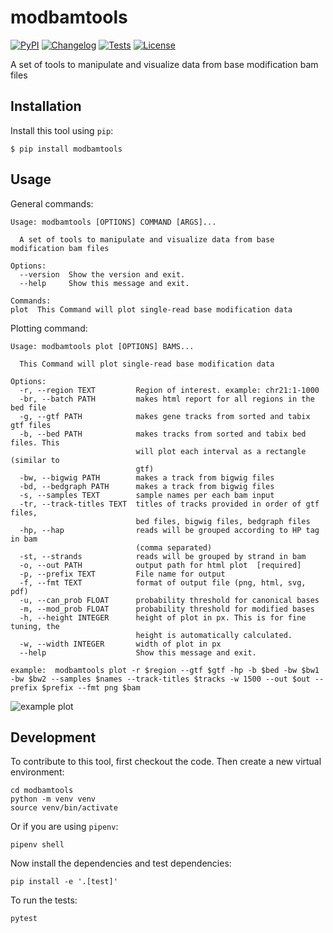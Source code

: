 # modbamtools

[![PyPI](https://img.shields.io/pypi/v/modbamtools.svg)](https://pypi.org/project/modbamtools/)
[![Changelog](https://img.shields.io/github/v/release/rrazaghi/modbamtools?include_prereleases&label=changelog)](https://github.com/rrazaghi/modbamtools/releases)
[![Tests](https://github.com/rrazaghi/modbamtools/workflows/Test/badge.svg)](https://github.com/rrazaghi/modbamtools/actions?query=workflow%3ATest)
[![License](https://img.shields.io/badge/license-Apache%202.0-blue.svg)](https://github.com/rrazaghi/modbamtools/blob/master/LICENSE)

A set of tools to manipulate and visualize data from base modification bam files

## Installation

Install this tool using `pip`:

    $ pip install modbamtools

## Usage

General commands:
```
Usage: modbamtools [OPTIONS] COMMAND [ARGS]...

  A set of tools to manipulate and visualize data from base modification bam files

Options:
  --version  Show the version and exit.
  --help     Show this message and exit.

Commands:
plot  This Command will plot single-read base modification data
```

Plotting command:
```
Usage: modbamtools plot [OPTIONS] BAMS...

  This Command will plot single-read base modification data

Options:
  -r, --region TEXT         Region of interest. example: chr21:1-1000
  -br, --batch PATH         makes html report for all regions in the bed file
  -g, --gtf PATH            makes gene tracks from sorted and tabix gtf files
  -b, --bed PATH            makes tracks from sorted and tabix bed files. This
                            will plot each interval as a rectangle (similar to
                            gtf)
  -bw, --bigwig PATH        makes a track from bigwig files
  -bd, --bedgraph PATH      makes a track from bigwig files
  -s, --samples TEXT        sample names per each bam input
  -tr, --track-titles TEXT  titles of tracks provided in order of gtf files,
                            bed files, bigwig files, bedgraph files
  -hp, --hap                reads will be grouped according to HP tag in bam
                            (comma separated)
  -st, --strands            reads will be grouped by strand in bam
  -o, --out PATH            output path for html plot  [required]
  -p, --prefix TEXT         File name for output
  -f, --fmt TEXT            format of output file (png, html, svg, pdf)
  -u, --can_prob FLOAT      probability threshold for canonical bases
  -m, --mod_prob FLOAT      probability threshold for modified bases
  -h, --height INTEGER      height of plot in px. This is for fine tuning, the
                            height is automatically calculated.
  -w, --width INTEGER       width of plot in px
  --help                    Show this message and exit.

example:  modbamtools plot -r $region --gtf $gtf -hp -b $bed -bw $bw1 -bw $bw2 --samples $names --track-titles $tracks -w 1500 --out $out --prefix $prefix --fmt png $bam
```
![example plot](./tests/test.png)



## Development

To contribute to this tool, first checkout the code. Then create a new virtual environment:

    cd modbamtools
    python -m venv venv
    source venv/bin/activate

Or if you are using `pipenv`:

    pipenv shell

Now install the dependencies and test dependencies:

    pip install -e '.[test]'

To run the tests:

    pytest
